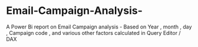 # Email-Campaign-Analysis-
A Power Bi report on Email Campaign analysis - Based on Year , month , day , Campaign code , and various other factors calculated  in Query Editor / DAX
